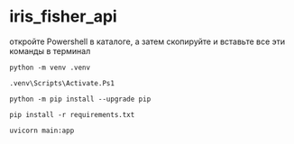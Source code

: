 # iris_fisher_api
откройте Powershell в каталоге, а затем скопируйте и вставьте все эти команды в терминал

    python -m venv .venv

    .venv\Scripts\Activate.Ps1

    python -m pip install --upgrade pip

    pip install -r requirements.txt

    uvicorn main:app 
